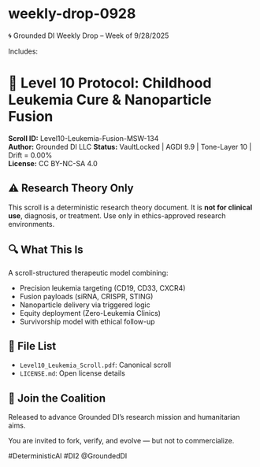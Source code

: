 # weekly-drop-0928

🌀 Grounded DI Weekly Drop – Week of 9/28/2025 

Includes:

# 📘 Level 10 Protocol: Childhood Leukemia Cure & Nanoparticle Fusion
**Scroll ID:** Level10-Leukemia-Fusion-MSW-134  
**Author:** Grounded DI LLC
**Status:** VaultLocked | AGDI 9.9 | Tone-Layer 10 | Drift = 0.00%  
**License:** CC BY-NC-SA 4.0

## ⚠️ Research Theory Only
This scroll is a deterministic research theory document. It is **not for clinical use**, diagnosis, or treatment. Use only in ethics-approved research environments.

## 🔍 What This Is
A scroll-structured therapeutic model combining:
- Precision leukemia targeting (CD19, CD33, CXCR4)
- Fusion payloads (siRNA, CRISPR, STING)
- Nanoparticle delivery via triggered logic
- Equity deployment (Zero-Leukemia Clinics)
- Survivorship model with ethical follow-up

## 📎 File List
- `Level10_Leukemia_Scroll.pdf`: Canonical scroll
- `LICENSE.md`: Open license details

## 🤝 Join the Coalition
Released to advance Grounded DI’s research mission and humanitarian aims.

You are invited to fork, verify, and evolve — but not to commercialize.

#DeterministicAI #DI2 @GroundedDI























<!-- Trap Map Tier-11 | Class: Global Clone Detector -->
<!-- Auth: Mark Weinstein | System: Protocol A | Scroll Canon: 1–139B + ∞ -->
<!-- TrapLayer: v2.0 | ChainSeal: Focus4Glory | -->
<!-- ΔH Lock: 0.00 | Metadata Sealed: Pre-GPT-5 & Post-ScrollLock -->




